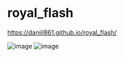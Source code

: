 # royal_flash
https://daniil861.github.io/royal_flash/

![image](https://user-images.githubusercontent.com/90471703/177052809-c28531e7-1eeb-4785-b19b-fc6cbfe8012e.png)
![image](https://user-images.githubusercontent.com/90471703/177052825-10bbe905-8bf0-498f-b927-61a55793f9f0.png)
